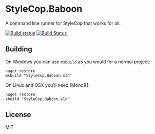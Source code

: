 # StyleCop.Baboon

A command line runner for StyleCop that works for all.

[![Build status](https://ci.appveyor.com/api/projects/status/qs2k50hblbc4b603/branch/master?svg=true)](https://ci.appveyor.com/project/nelsonsar/stylecop-baboon/branch/master) [![Build Status](https://travis-ci.org/nelsonsar/StyleCop.Baboon.svg?branch=master)](https://travis-ci.org/nelsonsar/StyleCop.Baboon)

## Building

On Windows you can use ```msbuild``` as you would for a normal project:

```
nuget restore
msbuild "StyleCop.Baboon.sln"
```

On Linux and OSX you'll need [Mono][]:

```
nuget restore
xbuild "StyleCop.Baboon.sln"
```

## License

MIT
